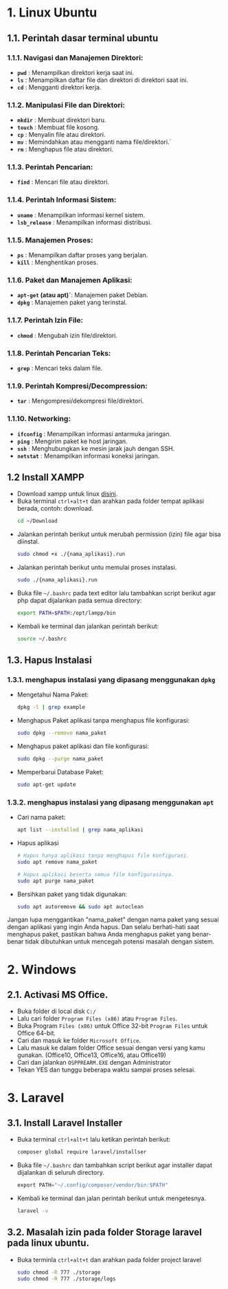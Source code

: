 # 1. Linux Ubuntu

## 1.1. Perintah dasar terminal ubuntu

### 1.1.1. Navigasi dan Manajemen Direktori:

- **`pwd`** : Menampilkan direktori kerja saat ini.
- **`ls`** : Menampilkan daftar file dan direktori di direktori saat ini.
- **`cd`** : Mengganti direktori kerja.

### 1.1.2. Manipulasi File dan Direktori:

- **`mkdir`** : Membuat direktori baru.
- **`touch`** : Membuat file kosong.
- **`cp`** : Menyalin file atau direktori.
- **`mv`** : Memindahkan atau mengganti nama file/direktori.`
- **`rm`** : Menghapus file atau direktori.

### 1.1.3. Perintah Pencarian:

- **`find`** : Mencari file atau direktori.

### 1.1.4. Perintah Informasi Sistem:

- **`uname`** : Menampilkan informasi kernel sistem.
- **`lsb_release`** : Menampilkan informasi distribusi.

### 1.1.5. Manajemen Proses:

- **`ps`** : Menampilkan daftar proses yang berjalan.
- **`kill`** : Menghentikan proses.

### 1.1.6. Paket dan Manajemen Aplikasi:

- **`apt-get` (atau apt)`**: Manajemen paket Debian.
- **`dpkg`** : Manajemen paket yang terinstal.

### 1.1.7. Perintah Izin File:

- **`chmod`** : Mengubah izin file/direktori.

### 1.1.8. Perintah Pencarian Teks:

- **`grep`** : Mencari teks dalam file.

### 1.1.9. Perintah Kompresi/Decompression:

- **`tar`** : Mengompresi/dekompresi file/direktori.

### 1.1.10. Networking:

- **`ifconfig`** : Menampilkan informasi antarmuka jaringan.
- **`ping`** : Mengirim paket ke host jaringan.
- **`ssh`** : Menghubungkan ke mesin jarak jauh dengan SSH.
- **`netstat`** : Menampilkan informasi koneksi jaringan.

## 1.2 Install XAMPP

- Download xampp untuk linux [disini](https://www.apachefriends.org/download.html).
- Buka terminal `ctrl+alt+t` dan arahkan pada folder tempat aplikasi berada, contoh: download.
  ```bash
  cd ~/Download
  ```
- Jalankan perintah berikut untuk merubah permission (izin) file agar bisa diinstal.
  ```bash
  sudo chmod +x ./{nama_aplikasi}.run
  ```
- Jalankan perintah berikut untu memulai proses instalasi.
  ```bash
  sudo ./{nama_aplikasi}.run
  ```
- Buka file `~/.bashrc` pada text editor lalu tambahkan script berikut agar php dapat dijalankan pada semua directory:
  ```bash
  export PATH=$PATH:/opt/lampp/bin
  ```
- Kembali ke terminal dan jalankan perintah berikut:
  ```bash
  source ~/.bashrc
  ```

## 1.3. Hapus Instalasi

### 1.3.1. menghapus instalasi yang dipasang menggunakan `dpkg`

- Mengetahui Nama Paket:
  ```bash
  dpkg -l | grep example
  ```
- Menghapus Paket aplikasi tanpa menghapus file konfigurasi:
  ```bash
  sudo dpkg --remove nama_paket
  ```
- Menghapus paket aplikasi dan file konfigurasi:
  ```bash
  sudo dpkg --purge nama_paket
  ```
- Memperbarui Database Paket:
  ```bash
  sudo apt-get update
  ```

### 1.3.2. menghapus instalasi yang dipasang menggunakan `apt`

- Cari nama paket:
  ```bash
  apt list --installed | grep nama_aplikasi
  ```
- Hapus aplikasi

  ```bash
  # Hapus hanya aplikasi tanpa menghapus file konfigurasi.
  sudo apt remove nama_paket

  # Hapus aplikasi beserta semua file konfigurasinya.
  sudo apt purge nama_paket
  ```

- Bersihkan paket yang tidak digunakan:
  ```bash
  sudo apt autoremove && sudo apt autoclean
  ```

Jangan lupa menggantikan "nama_paket" dengan nama paket yang sesuai dengan aplikasi yang ingin Anda hapus. Dan selalu berhati-hati saat menghapus paket, pastikan bahwa Anda menghapus paket yang benar-benar tidak dibutuhkan untuk mencegah potensi masalah dengan sistem.

# 2. Windows

## 2.1. Activasi MS Office.

- Buka folder di local disk `C:/`
- Lalu cari folder `Program Files (x86)` atau `Program Files`.
- Buka Program `Files (x86)` untuk Office 32-bit `Program Files` untuk Office 64-bit.
- Cari dan masuk ke folder `Microsoft Office`.
- Lalu masuk ke dalam folder Office sesuai dengan versi yang kamu gunakan. (Office10, Office13, Office16, atau Office19)
- Cari dan jalankan `OSPPREARM.EXE` dengan Administrator
- Tekan YES dan tunggu beberapa waktu sampai proses selesai.

# 3. Laravel

## 3.1. Install Laravel Installer

- Buka terminal `ctrl+alt+t` lalu ketikan perintah berikut:
  ```bash
  composer global require laravel/installser
  ```
- Buka file `~/.bashrc` dan tambahkan script berikut agar installer dapat dijalankan di seluruh directory.
  ```python
  export PATH="~/.config/composer/vendor/bin:$PATH"
  ```
- Kembali ke terminal dan jalan perintah berikut untuk mengetesnya.
  ```bash
  laravel -v
  ```

## 3.2. Masalah izin pada folder Storage laravel pada linux ubuntu.

- Buka terminla `ctrl+alt+t` dan arahkan pada folder project laravel
  ```bash
  sudo chmod -R 777 ./storage
  sudo chmod -R 777 ./storage/logs
  ```
